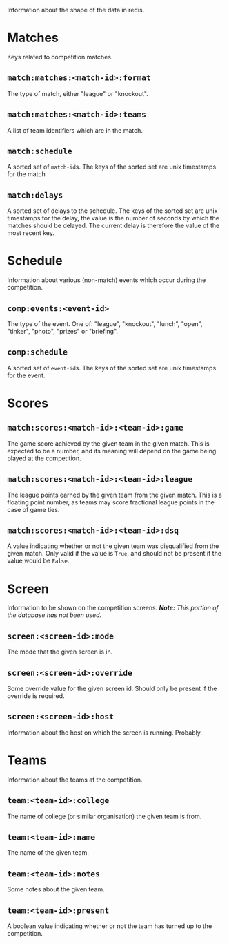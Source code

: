 
Information about the shape of the data in redis.


# Matches

Keys related to competition matches.

## `match:matches:<match-id>:format`
The type of match, either "league" or "knockout".

## `match:matches:<match-id>:teams`
A list of team identifiers which are in the match.

## `match:schedule`
A sorted set of `match-id`s.
The keys of the sorted set are unix timestamps for the match

## `match:delays`
A sorted set of delays to the schedule.
The keys of the sorted set are unix timestamps for the delay, the value
is the number of seconds by which the matches should be delayed.
The current delay is therefore the value of the most recent key.

# Schedule

Information about various (non-match) events which occur during the competition.

## `comp:events:<event-id>`
The type of the event. One of: "league", "knockout", "lunch", "open",
 "tinker", "photo", "prizes" or "briefing".

## `comp:schedule`
A sorted set of `event-id`s.
The keys of the sorted set are unix timestamps for the event.


# Scores

## `match:scores:<match-id>:<team-id>:game`
The game score achieved by the given team in the given match.
This is expected to be a number, and its meaning will depend on the game
being played at the competition.

## `match:scores:<match-id>:<team-id>:league`
The league points earned by the given team from the given match.
This is a floating point number, as teams may score fractional league points
in the case of game ties.

## `match:scores:<match-id>:<team-id>:dsq`
A value indicating whether or not the given team was disqualified from
the given match.
Only valid if the value is `True`, and should not be present if the value
would be `False`.


# Screen

Information to be shown on the competition screens.
_**Note:** This portion of the database has not been used._

## `screen:<screen-id>:mode`
The mode that the given screen is in.

## `screen:<screen-id>:override`
Some override value for the given screen id.
Should only be present if the override is required.

## `screen:<screen-id>:host`
Information about the host on which the screen is running.
Probably.


# Teams

Information about the teams at the competition.

## `team:<team-id>:college`
The name of college (or similar organisation) the given team is from.

## `team:<team-id>:name`
The name of the given team.

## `team:<team-id>:notes`
Some notes about the given team.

## `team:<team-id>:present`
A boolean value indicating whether or not the team has turned up to the
competition.
